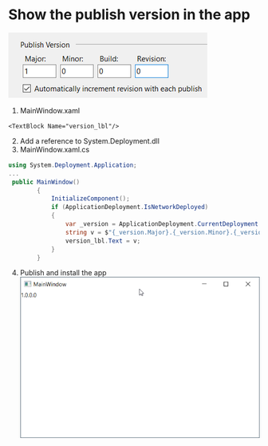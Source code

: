 # Show the publish version in the app
![](2020-10-23-17-22-04.png)
1. MainWindow.xaml
```xaml
<TextBlock Name="version_lbl"/>
```
2. Add a reference to System.Deployment.dll
3. MainWindow.xaml.cs
```csharp
using System.Deployment.Application;
...
 public MainWindow()
        {
            InitializeComponent();
            if (ApplicationDeployment.IsNetworkDeployed)
            {
                var _version = ApplicationDeployment.CurrentDeployment.CurrentVersion;
                string v = $"{_version.Major}.{_version.Minor}.{_version.Build}.{_version.Revision}";
                version_lbl.Text = v;
            }
        }
```
4. Publish and install the app
![](2020-10-23-17-20-47.png)